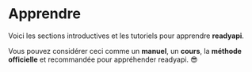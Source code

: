 # Apprendre

Voici les sections introductives et les tutoriels pour apprendre **readyapi**.

Vous pouvez considérer ceci comme un **manuel**, un **cours**, la **méthode officielle** et recommandée pour appréhender readyapi. 😎
